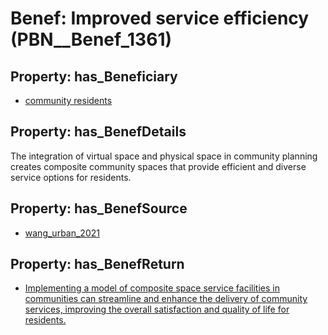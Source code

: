 # Benef: __Improved service efficiency__ (PBN__Benef_1361)

## Property: has_Beneficiary

* [community residents](../Stakeholder/PBN__Stakeholder_527)

## Property: has_BenefDetails

The integration of virtual space and physical space in community planning creates composite community spaces that provide efficient and diverse service options for residents.

## Property: has_BenefSource

* [wang_urban_2021](../Article/PBN__Article_291)

## Property: has_BenefReturn

* [Implementing a model of composite space service facilities in communities can streamline and enhance the delivery of community services, improving the overall satisfaction and quality of life for residents.](../BenefReturn/PBN__BenefReturn_1545)

